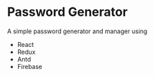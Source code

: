 # Password Generator

A simple password generator and manager using
 - React
 - Redux
 - Antd
 - Firebase
